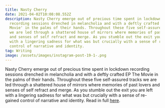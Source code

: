 ```yaml
---
title: Nasty Cherry
date: 2021-04-02T10:08:08.552Z
description: Nasty Cherry emerge out of precious time spent in lockdown
  recording sessions drenched in melancholia and with a deftly crafted EP 'The
  Movie' in the palms of their hands. Throughout these five self-assured tracks
  we are led through a shattered house of mirrors where memories of past lovers
  and senses of self refract and merge. As you stumble out the exit you are left
  with a lingering sadness for what was but crucially with a sense of re-gained
  control of narrative and identity.
tag: Writing
image: /assets/images/instagram-post-19-1-.png
---
```

Nasty Cherry emerge out of precious time spent in lockdown recording sessions drenched in melancholia and with a deftly crafted EP The Movie in the palms of their hands. Throughout these five self-assured tracks we are led through a shattered house of mirrors where memories of past lovers and senses of self refract and merge. As you stumble out the exit you are left with a lingering sadness for what was but crucially with a sense of re-gained control of narrative and identity. Read in full [here](https://metalmagazine.eu/post/nasty-cherry).
